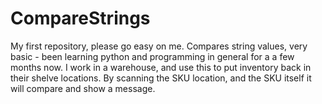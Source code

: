 # CompareStrings
My first repository, please go easy on me. Compares string values, very basic - been learning python and programming in general for a a few months now. I work in a warehouse, and use this to put inventory back in their shelve locations. By scanning the SKU location, and the SKU itself it will compare and show a message.
